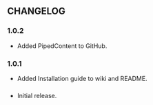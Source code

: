 ## CHANGELOG

### 1.0.2

- Added PipedContent to GitHub.

### 1.0.1

- Added Installation guide to wiki and README.

###

- Initial release.